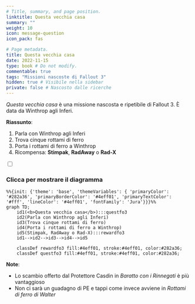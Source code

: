 ```yaml
---
# Title, summary, and page position.
linktitle: Questa vecchia casa
summary: ""
weight: 10
icon: message-question
icon_pack: fas

# Page metadata.
title: Questa vecchia casa
date: 2022-11-15
type: book # Do not modify.
commentable: true
tags: "Missioni nascoste di Fallout 3"
hidden: true # Visibile nella sidebar
private: false # Nascosto dalle ricerche
---
```


<div class="fo3">

*Questa vecchia casa* è una missione nascosta e ripetibile di Fallout 3. È data da Winthrop agli Inferi.

**Riassunto**:
1. Parla con Winthrop agli Inferi
2. Trova cinque rottami di ferro
3. Porta i rottami di ferro a Winthrop
4. Ricompensa: **Stimpak**, **RadAway** o **Rad-X**


<section class="chart-collapse">
<input type="checkbox" name="collapse2" id="handle2">
<h3 class="handle">
<label for="handle2">Clicca per mostrare il diagramma</label>
</h3>
<div class="content">

```mermaid
%%{init: {'theme': 'base', 'themeVariables': { 'primaryColor': '#282a36', 'primaryBorderColor': '#4eff01', 'primaryTextColor': '#fff', 'lineColor': '#4eff01', 'fontFamily': 'Jura'}}}%%
graph TD;
    id1(<b>Questa vecchia casa</b>):::questfo3
    id2(Parla con Winthrop agli Inferi)
    id3(Trova cinque rottami di ferro)
    id4(Porta i rottami di ferro a Winthrop)
    id5(Stimpak, RadAway o Rad-X):::rewardfo3
    id1-->id2-->id3-->id4-->id5
    
    classDef rewardfo3 fill:#4eff01, stroke:#4eff01, color:#282a36;
    classDef questfo3 fill:#4eff01, stroke:#4eff01, color:#282a36;
```

</div>
</section>

**Note**:
- Lo scambio offerto dal Protettore Casdin in *Baratto con i Rinnegati* è più vantaggioso
- Non ci sarà un guadagno di PE e tappi come invece avviene in *Rottami di ferro di Walter*


</div>